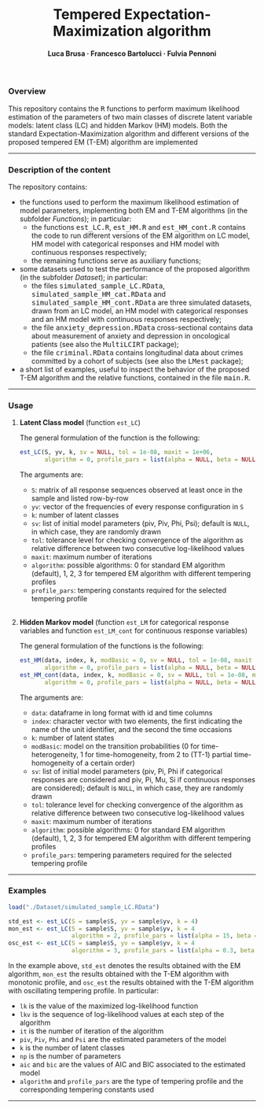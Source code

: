 <h1 align="center">Tempered Expectation-Maximization algorithm</h1>

<h4 align="center">Luca Brusa &middot; Francesco Bartolucci &middot; Fulvia Pennoni</h4>

<br>

<h3>Overview</h3>

This repository contains the <tt>R</tt> functions to perform maximum likelihood estimation of the parameters of two main classes of discrete latent variable models: latent class (LC) and hidden Markov (HM) models. Both the standard Expectation-Maximization algorithm and different versions of the proposed tempered EM (T-EM) algorithm are implemented

---

<h3>Description of the content</h3>

The repository contains:

- the functions used to perform the maximum likelihood estimation of model parameters, implementing both EM and T-EM algorithms (in the subfolder *Functions*); in particular:
  - the functions <tt>est_LC.R</tt>, <tt>est_HM.R</tt> and <tt>est_HM_cont.R</tt> contains the code to run different versions of the EM algorithm on LC model, HM model with categorical responses and HM model with continuous responses respectively;
  - the remaining functions serve as auxiliary functions;
- some datasets used to test the performance of the proposed algorithm (in the subfolder *Dataset*); in particular:
  - the files <tt>simulated_sample_LC.RData</tt>, <tt>simulated_sample_HM_cat.RData</tt> and <tt>simulated_sample_HM_cont.RData</tt> are three simulated datasets, drawn from an LC model, an HM model with categorical responses and an HM model with continuous responses respectively;
  - the file <tt>anxiety_depression.RData</tt> cross-sectional contains data about measurement of anxiety and depression in oncological patients (see also the <tt>MultiLCIRT</tt> package);
  - the file <tt>criminal.RData</tt> contains longitudinal data about crimes committed by a cohort of subjects (see also the <tt>LMest</tt> package);
- a short list of examples, useful to inspect the behavior of the proposed T-EM algorithm and the relative functions, contained in the file <tt>main.R</tt>.

---

<h3>Usage</h3>

1. **Latent Class model** (function `est_LC`)

    The general formulation of the function is the following:

    ```r
    est_LC(S, yv, k, sv = NULL, tol = 1e-08, maxit = 1e+06,
           algorithm = 0, profile_pars = list(alpha = NULL, beta = NULL, ro = NULL, T0 = NULL))
    ```
    The arguments are:
    - `S`: matrix of all response sequences observed at least once in the sample and listed row-by-row
    - `yv`: vector of the frequencies of every response configuration in `S`
    - `k`: number of latent classes
    - `sv`: list of initial model parameters (piv, Piv, Phi, Psi); default is `NULL`, in which case, they are randomly drawn
    - `tol`: tolerance level for checking convergence of the algorithm as relative difference between two consecutive log-likelihood values
    - `maxit`: maximum number of iterations
    - `algorithm`: possible algorithms: 0 for standard EM algorithm (default), 1, 2, 3 for tempered EM algorithm with different tempering profiles
    - `profile_pars`: tempering constants required for the selected tempering profile
    
    <br>
  
2. **Hidden Markov model** (function `est_LM` for categorical response variables and function `est_LM_cont` for continuous response variables)
    
    The general formulation of the functions is the following:
    
    ```r
    est_HM(data, index, k, modBasic = 0, sv = NULL, tol = 1e-08, maxit = 1e+06,
           algorithm = 0, profile_pars = list(alpha = NULL, beta = NULL, ro = NULL, T0 = NULL))
    est_HM_cont(data, index, k, modBasic = 0, sv = NULL, tol = 1e-08, maxit = 1e+06,
           algorithm = 0, profile_pars = list(alpha = NULL, beta = NULL, ro = NULL, T0 = NULL))
    ```
    The arguments are:
    - `data`: dataframe in long format with id and time columns
    - `index`: character vector with two elements, the first indicating the name of the unit identifier, and the second the time occasions
    - `k`: number of latent states
    - `modBasic`: model on the transition probabilities (0 for time-heterogeneity, 1 for time-homogeneity, from 2 to (TT-1) partial time-homogeneity of a certain order)
    - `sv`: list of initial model parameters (piv, Pi, Phi if categorical responses are considered and piv, Pi, Mu, Si if continuous responses are considered); default is `NULL`, in which case, they are randomly drawn
    - `tol`: tolerance level for checking convergence of the algorithm as relative difference between two consecutive log-likelihood values
    - `maxit`: maximum number of iterations
    - `algorithm`: possible algorithms: 0 for standard EM algorithm (default), 1, 2, 3 for tempered EM algorithm with different tempering profiles
    - `profile_pars`: tempering parameters required for the selected tempering profile

---

<h3>Examples</h3>

  ```r
  load("./Dataset/simulated_sample_LC.RData")
  
  std_est <- est_LC(S = sample$S, yv = sample$yv, k = 4)
  mon_est <- est_LC(S = sample$S, yv = sample$yv, k = 4
                    algorithm = 2, profile_pars = list(alpha = 15, beta = 1))
  osc_est <- est_LC(S = sample$S, yv = sample$yv, k = 4
                    algorithm = 3, profile_pars = list(alpha = 0.3, beta = 100, ro = 5, T0 = 10))
  ```

In the example above, `std_est` denotes the results obtained with the EM algorithm, `mon_est` the results obtained with the T-EM algorithm with monotonic profile, and `osc_est` the results obtained with the T-EM algorithm with oscillating tempering profile. In particular:

- `lk` is the value of the maximized log-likelihood function
- `lkv` is the sequence of log-likelihood values at each step of the algorithm
- `it` is the number of iteration of the algorithm
- `piv`, `Piv`, `Phi` and `Psi` are the estimated parameters of the model
- `k` is the number of latent classes
- `np` is the number of parameters
- `aic` and `bic` are the values of AIC and BIC associated to the estimated model
- `algorithm` and `profile_pars` are the type of tempering profile and the corresponding tempering constants used

---

